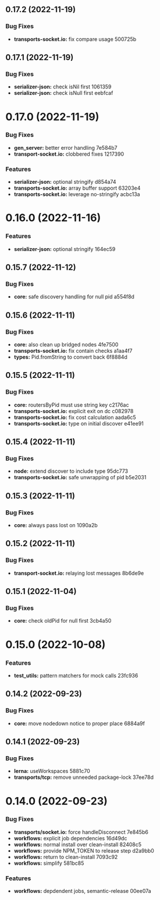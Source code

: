 ## 0.17.2 (2022-11-19)


### Bug Fixes

* **transports-socket.io:** fix compare usage 500725b

## 0.17.1 (2022-11-19)


### Bug Fixes

* **serializer-json:** check isNil first 1061359
* **serializer-json:** check isNull first eebfcaf

# 0.17.0 (2022-11-19)


### Bug Fixes

* **gen_server:** better error handling 7e584b7
* **transport-socket.io:** clobbered fixes 1217390


### Features

* **serializer-json:** optional stringify d854a74
* **transports-socket.io:** array buffer support 63203e4
* **transports-socket.io:** leverage no-stringify acbc13a

# 0.16.0 (2022-11-16)


### Features

* **serializer-json:** optional stringify 164ec59

## 0.15.7 (2022-11-12)


### Bug Fixes

* **core:** safe discovery handling for null pid a554f8d

## 0.15.6 (2022-11-11)


### Bug Fixes

* **core:** also clean up bridged nodes 4fe7500
* **transports-socket.io:** fix contain checks a1aa4f7
* **types:** Pid.fromString to convert back 6f8884d

## 0.15.5 (2022-11-11)


### Bug Fixes

* **core:** routersByPid must use string key c2176ac
* **transports-socket.io:** explicit exit on dc c082978
* **transports-socket.io:** fix cost calculation aada6c5
* **transports-socket.io:** type on initial discover e41ee91

## 0.15.4 (2022-11-11)


### Bug Fixes

* **node:** extend discover to include type 95dc773
* **transports-socket.io:** safe unwrapping of pid b5e2031

## 0.15.3 (2022-11-11)


### Bug Fixes

* **core:** always pass lost on 1090a2b

## 0.15.2 (2022-11-11)


### Bug Fixes

* **transport-socket.io:** relaying lost messages 8b6de9e

## 0.15.1 (2022-11-04)


### Bug Fixes

* **core:** check oldPid for null first 3cb4a50

# 0.15.0 (2022-10-08)


### Features

* **test_utils:** pattern matchers for mock calls 23fc936

## 0.14.2 (2022-09-23)


### Bug Fixes

* **core:** move nodedown notice to proper place 6884a9f

## 0.14.1 (2022-09-23)


### Bug Fixes

* **lerna:** useWorkspaces 5881c70
* **transports/tcp:** remove unneeded package-lock 37ee78d

# 0.14.0 (2022-09-23)


### Bug Fixes

* **transports/socket.io:** force handleDisconnect 7e845b6
* **workflows:** explicit job dependencies 16d49dc
* **workflows:** normal install over clean-install 82408c5
* **workflows:** provide NPM_TOKEN to release step d2a9bb0
* **workflows:** return to clean-install 7093c92
* **workflows:** simplify 581bc85


### Features

* **workflows:** depdendent jobs, semantic-release 00ee07a
